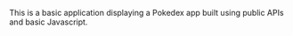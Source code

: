This is a basic application displaying a Pokedex app built using public APIs and basic Javascript. 
